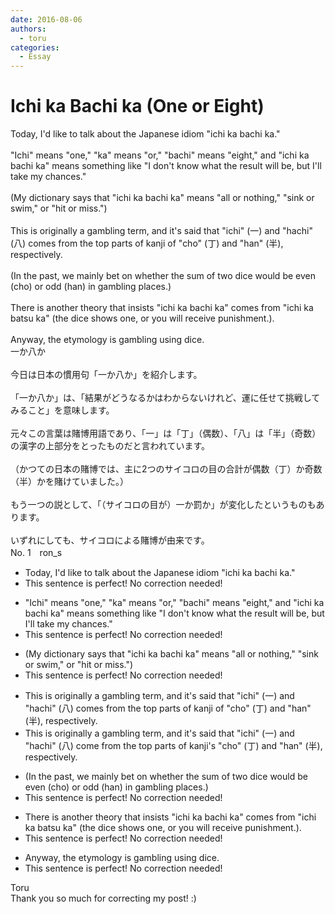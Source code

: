 ```yaml
---
date: 2016-08-06
authors:
  - toru
categories:
  - Essay
---
```


<h1 id="subject_show">Ichi ka Bachi ka (One or Eight)</h1>
<div class="date" hidden>Aug 6, 2016 16:21</div>
<div id="post"><div id="body_show_ori">
Today, I'd like to talk about the Japanese idiom "ichi ka bachi ka."<br/><br/>"Ichi" means "one," "ka" means "or," "bachi" means "eight," and "ichi ka bachi ka" means something like "I don't know what the result will be, but I'll take my chances."<br/><br/>(My dictionary says that "ichi ka bachi ka" means "all or nothing," "sink or swim," or "hit or miss.")<br/><br/>This is originally a gambling term, and it's said that "ichi" (一) and "hachi" (八) comes from the top parts of kanji of "cho" (丁) and "han" (半), respectively.<br/><br/>(In the past, we mainly bet on whether the sum of two dice would be even (cho) or odd (han) in gambling places.)<br/><br/>There is another theory that insists "ichi ka bachi ka" comes from "ichi ka batsu ka" (the dice shows one, or you will receive punishment.). <br/><br/>Anyway, the etymology is gambling using dice.
</div></div>

<!-- more -->

<div id="post_ja"><div id="body_show_mo">
一か八か<br/><br/>今日は日本の慣用句「一か八か」を紹介します。<br/><br/>「一か八か」は、「結果がどうなるかはわからないけれど、運に任せて挑戦してみること」を意味します。<br/><br/>元々この言葉は賭博用語であり、「一」は「丁」（偶数）、「八」は「半」（奇数）の漢字の上部分をとったものだと言われています。<br/><br/>（かつての日本の賭博では、主に2つのサイコロの目の合計が偶数（丁）か奇数（半）かを賭けていました。）<br/><br/>もう一つの説として、「（サイコロの目が）一か罰か」が変化したというものもあります。<br/><br/>いずれにしても、サイコロによる賭博が由来です。
</div></div>
<div id="block"><div class="first_name"> No. 1　<span class="just_name">ron_s</span></div><div id="block2">
<ul class="correction_field">
<li class="incorrect">Today, I'd like to talk about the Japanese idiom "ichi ka bachi ka."</li>
<li class="corrected perfect">This sentence is perfect! No correction needed!</li>
</ul>
<ul class="correction_field">
<li class="incorrect">"Ichi" means "one," "ka" means "or," "bachi" means "eight," and "ichi ka bachi ka" means something like "I don't know what the result will be, but I'll take my chances."</li>
<li class="corrected perfect">This sentence is perfect! No correction needed!</li>
</ul>
<ul class="correction_field">
<li class="incorrect">(My dictionary says that "ichi ka bachi ka" means "all or nothing," "sink or swim," or "hit or miss.")</li>
<li class="corrected perfect">This sentence is perfect! No correction needed!</li>
</ul>
<ul class="correction_field">
<li class="incorrect">This is originally a gambling term, and it's said that "ichi" (一) and "hachi" (八) comes from the top parts of kanji of "cho" (丁) and "han" (半), respectively.</li>
<li class="corrected correct">
This is originally a gambling term, and it's said that "ichi" (一) and "hachi" (八) come from the top parts of kanji's "cho" (丁) and "han" (半), respectively.
</li>
</ul>
<ul class="correction_field">
<li class="incorrect">(In the past, we mainly bet on whether the sum of two dice would be even (cho) or odd (han) in gambling places.)</li>
<li class="corrected perfect">This sentence is perfect! No correction needed!</li>
</ul>
<ul class="correction_field">
<li class="incorrect">There is another theory that insists "ichi ka bachi ka" comes from "ichi ka batsu ka" (the dice shows one, or you will receive punishment.).</li>
<li class="corrected perfect">This sentence is perfect! No correction needed!</li>
</ul>
<ul class="correction_field">
<li class="incorrect">Anyway, the etymology is gambling using dice.</li>
<li class="corrected perfect">This sentence is perfect! No correction needed!</li>
</ul>
</div><div class="name"><span class="just_name">Toru</span><br>
Thank you so much for correcting my post! :)
</div>
</div>
